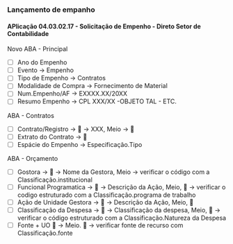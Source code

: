 ### Lançamento de empanho
#### APlicação 04.03.02.17 - Solicitação de Empenho - Direto Setor de Contabilidade

Novo
ABA - Principal
  - [ ] Ano do Empenho
  - [ ] Evento -> Empenho
  - [ ] Tipo de Empenho -> Contratos
  - [ ] Modalidade de Compra -> Fornecimento de Material
  - [ ] Num.Empenho/AF -> EXXXX.XX/20XX
  - [ ] Resumo Empenho -> CPL XXX/XX -OBJETO TAL - ETC.

ABA - Contratos
  - [ ] Contrato/Registro -> 🔎 -> XXX, Meio -> 🔎
  - [ ] Extrato do Contrato -> 🔎
  - [ ] Espácie do Empenho -> Especificação.Tipo

ABA - Orçamento
  - [ ] Gostora -> 🔎 -> Nome da Gestora, Meio -> verificar o código com a Classificação.institucional
  - [ ] Funcional Programatica -> 🔎 -> Descrição da Ação, Meio, 🔎 -> verificar o codigo estruturado com a Classificação.programa de trabalho
  - [ ] Ação de Unidade Gestora -> 🔎 -> Descrição da Ação, Meio, 🔎
  - [ ] Classificação da Despesa -> 🔎 -> Classificação da despesa, Meio, 🔎 -> verificar o código estruturado com a Classificação.Natureza da Despesa
  - [ ] Fonte + UO 🔎 -> Meio. 🔎 -> verificar fonte de recurso com Classificação.fonte
